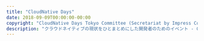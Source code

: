 ```yaml
---
title: "CloudNative Days"
date: 2018-09-09T00:00:00-00:00
copyright: "CloudNative Days Tokyo Committee (Secretariat by Impress Corporation)"
description: "クラウドネイティブの現状をひとまとめにした開発者のためのイベント - CloudNative Days"
---
```

